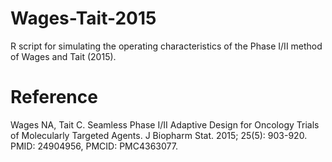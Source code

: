 # Wages-Tait-2015
R script for simulating the operating characteristics of the Phase I/II method of Wages and Tait (2015).

# Reference
Wages NA, Tait C. Seamless Phase I/II Adaptive Design for Oncology Trials of Molecularly Targeted Agents. J Biopharm Stat. 2015; 25(5): 903-920. PMID: 24904956, PMCID: PMC4363077.
